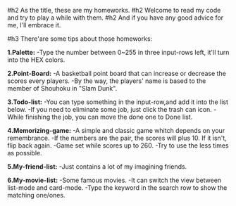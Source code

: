 #h2 As the title, these are my homeworks.
#h2 Welcome to read my code and try to play a while with them.
#h2 And if you have any good advice for me, I'll embrace it.


#h3 There'are some tips about those homeworks:

**1.Palette:**
-Type the number between 0~255 in three input-rows left, it'll turn into the HEX colors.

**2.Point-Board:**
-A basketball point board that can increase or decrease the scores every players.
-By the way, the players' name is based to the member of Shouhoku in "Slam Dunk".

**3.Todo-list:**
-You can type something in the input-row,and add it into the list below.
-If you need to eliminate some job, just click the trash can icon.
-While finishing the job, you can move the done one to Done list.

**4.Memorizing-game:**
-A simple and classic game whitch depends on your remembrance.
-If the numbers are the pair, the scores will plus 10. If it isn't, flip back again.
-Game set while scores up to 260.
-Try to use the less times as possible.

**5.My-friend-list:**
-Just contains a lot of my imagining friends.

**6.My-movie-list:**
-Some famous movies.
-It can switch the view between list-mode and card-mode.
-Type the keyword in the search row to show the matching one/ones.
